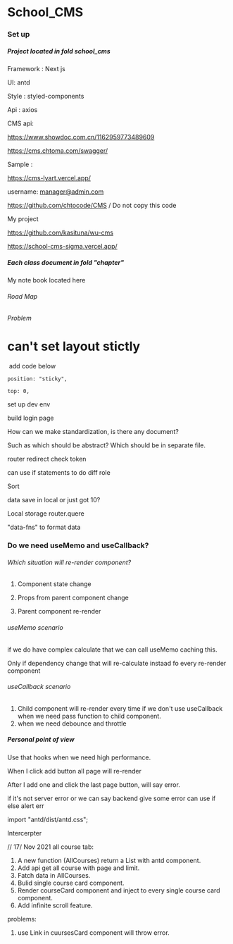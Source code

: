 # School_CMS

### Set up

##### Project located in fold school_cms

Framework : Next js

UI: antd

Style : styled-components

Api : axios

CMS api:

https://www.showdoc.com.cn/1162959773489609

https://cms.chtoma.com/swagger/

Sample :

https://cms-lyart.vercel.app/

username: [manager@admin.com](mailto:manager@admin.com)

https://github.com/chtocode/CMS / Do not copy this code

My project

https://github.com/kasituna/wu-cms

https://school-cms-sigma.vercel.app/

##### Each class document in fold "chapter"

My note book located here

###### Road Map



###### Problem

# can't set layout stictly

​	add code below

```
position: "sticky",

top: 0,
```

set up dev env

build login page

How can we make standardization, is there any document?

Such as which should be abstract? Which should be in separate file.

router redirect check token

can use if statements to do diff role

Sort

data save in local or just got 10?

Local storage router.quere

"data-fns" to format data



### Do we need useMemo and useCallback?

###### Which situation will re-render component?

1. Component  state change 

2. Props from parent component change
3. Parent component re-render

###### useMemo scenario

if we do have complex calculate that we can call useMemo caching this.

Only if dependency change that will re-calculate instaad fo every re-render component

###### useCallback scenario

1. Child component will re-render every time if we don't use useCallback when we need pass function to child component.
2. when we need debounce and throttle



##### Personal point of view

Use that hooks when we need high performance.



When I click add button all page will re-render

After I add one and click the last page button, will say error.

if it's not server error or we can say backend give some error can use if else alert err

import "antd/dist/antd.css";

Intercerpter

// 17/ Nov 2021
all course tab:
1. A new function (AllCourses) return a List with antd component.
2. Add api get all course with page and limit.
3. Fatch data in AllCourses.
4. Bulid single course card component.
5. Render courseCard component and inject to every single course card component.
6. Add infinite scroll feature.

problems:
1. use Link in cuursesCard component will throw error.